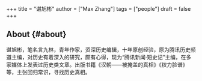 +++
title = "谌旭彬"
author = ["Max Zhang"]
tags = ["people"]
draft = false
+++

## About {#about}

谌旭彬，笔名言九林，青年作家，资深历史编辑，十年原创经验，原为腾讯历史频道主编，对历史有着深入的研究，颇有心得，现为“腾讯新闻·短史记”主编，在多家媒体上发表过历史类文章。出版书籍《汉朝——被掩盖的真相》《权力脸谱》等，主张回归常识，寻找历史真相。
